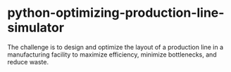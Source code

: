# python-optimizing-production-line-simulator
The challenge is to design and optimize the layout of a production line in a manufacturing facility to maximize efficiency, minimize bottlenecks, and reduce waste.
